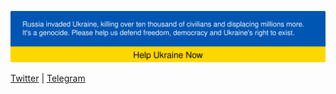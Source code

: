 ![support Ukraine](https://raw.githubusercontent.com/vshymanskyy/StandWithUkraine/main/banner2-no-action.svg)

[Twitter]([https://twitter.com/roman01la](https://twitter.com/byteplusplus)) | [Telegram](https://t.me/vadym_chornyi)
